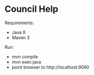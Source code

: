 # Council Help

Requirements:
- Java 8
- Maven 3

Run:
- mvn compile
- mvn exec:java
- point browser to http://localhost:9090
